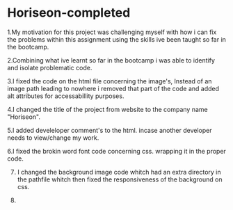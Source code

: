 # Horiseon-completed
1.My motivation for this project was challenging myself with how i can fix the problems within this assignment using the skills ive been taught so far in the bootcamp.

2.Combining what ive learnt so far in the bootcamp i was able to identify and isolate problematic code.

3.I fixed the code on the html file concerning the image's, Instead of an image path leading to nowhere i removed that part of the code and added alt attributes for accessabillity purposes.  

4.I changed the title of the project from website to the company name "Horiseon".

5.I added develeloper comment's to the html. incase another developer needs to view/change my work.

6.I fixed the brokin word font code concerning css. wrapping it in the proper code.

7. I changed the background image code whitch had an extra directory in the pathfile whitch then fixed the responsiveness of the background on css.

8.
